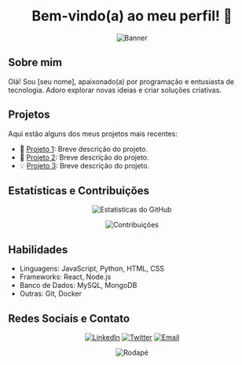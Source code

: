 <!-- Topo do perfil -->
<h1 align="center">Bem-vindo(a) ao meu perfil! 👋</h1>

<p align="center">
  <img src="https://github.com/seu-usuario/seu-usuario/blob/main/assets/banner.png" alt="Banner">
</p>

<!-- Seção Sobre Mim -->
## Sobre mim
Olá! Sou [seu nome], apaixonado(a) por programação e entusiasta de tecnologia. Adoro explorar novas ideias e criar soluções criativas.

<!-- Seção Projetos -->
## Projetos
Aqui estão alguns dos meus projetos mais recentes:

- 🚀 [Projeto 1](link-para-o-projeto1): Breve descrição do projeto.
- 🌟 [Projeto 2](link-para-o-projeto2): Breve descrição do projeto.
- 💡 [Projeto 3](link-para-o-projeto3): Breve descrição do projeto.

<!-- Estatísticas e contribuições -->
## Estatísticas e Contribuições
<p align="center">
  <img src="https://github-readme-stats.vercel.app/api?username=seu-usuario&show_icons=true&theme=dracula" alt="Estatísticas do GitHub">
</p>

<p align="center">
  <img src="https://github-readme-streak-stats.herokuapp.com/?user=seu-usuario&theme=dark" alt="Contribuições">
</p>

<!-- Habilidades -->
## Habilidades
- Linguagens: JavaScript, Python, HTML, CSS
- Frameworks: React, Node.js
- Banco de Dados: MySQL, MongoDB
- Outras: Git, Docker

<!-- Redes Sociais e Contato -->
## Redes Sociais e Contato
<p align="center">
  <a href="https://linkedin.com/in/seu-usuario"><img src="https://img.shields.io/badge/LinkedIn-%230077B5.svg?&amp;style=for-the-badge&amp;logo=linkedin&amp;logoColor=white" alt="LinkedIn"></a>
  <a href="https://twitter.com/seu-usuario"><img src="https://img.shields.io/badge/Twitter-%231DA1F2.svg?&amp;style=for-the-badge&amp;logo=twitter&amp;logoColor=white" alt="Twitter"></a>
  <a href="mailto:seu-email@example.com"><img src="https://img.shields.io/badge/Email-%23D14836.svg?&amp;style=for-the-badge&amp;logo=gmail&amp;logoColor=white" alt="Email"></a>
</p>

<!-- Rodapé -->
<p align="center">
  <img src="https://github.com/seu-usuario/seu-usuario/blob/main/assets/footer.png" alt="Rodapé">
</p>
